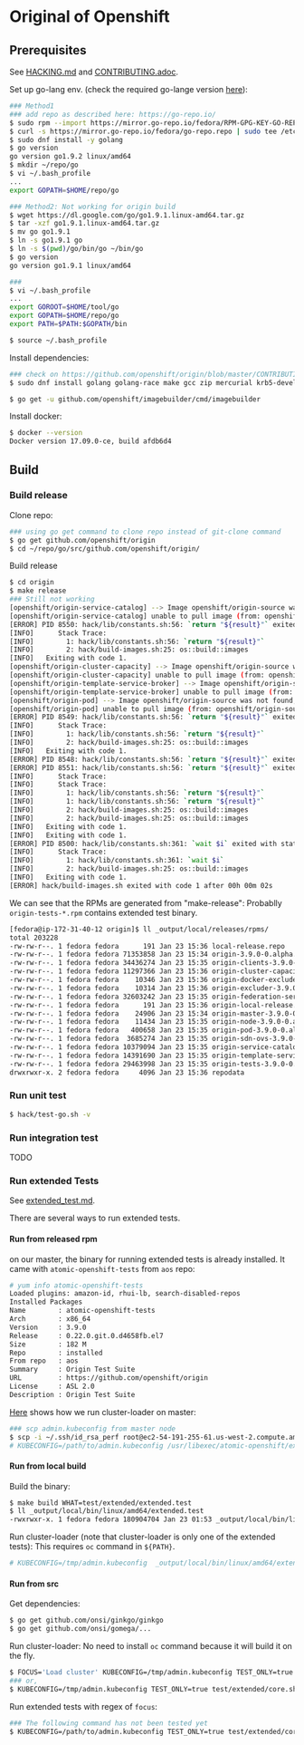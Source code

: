 # Original of Openshift

## Prerequisites
See [HACKING.md](https://github.com/openshift/origin/blob/master/HACKING.md) and [CONTRIBUTING.adoc](https://github.com/openshift/origin/blob/master/CONTRIBUTING.adoc).

Set up go-lang env. (check the required go-lange version [here](https://github.com/kubernetes/community/blob/master/contributors/devel/development.md#building-kubernetes-on-a-local-osshell-environment)):
```sh
### Method1
### add repo as described here: https://go-repo.io/
$ sudo rpm --import https://mirror.go-repo.io/fedora/RPM-GPG-KEY-GO-REPO
$ curl -s https://mirror.go-repo.io/fedora/go-repo.repo | sudo tee /etc/yum.repos.d/go-repo.repo
$ sudo dnf install -y golang
$ go version
go version go1.9.2 linux/amd64
$ mkdir ~/repo/go
$ vi ~/.bash_profile
...
export GOPATH=$HOME/repo/go

### Method2: Not working for origin build
$ wget https://dl.google.com/go/go1.9.1.linux-amd64.tar.gz
$ tar -xzf go1.9.1.linux-amd64.tar.gz 
$ mv go go1.9.1
$ ln -s go1.9.1 go
$ ln -s $(pwd)/go/bin/go ~/bin/go
$ go version
go version go1.9.1 linux/amd64

###
$ vi ~/.bash_profile
...
export GOROOT=$HOME/tool/go
export GOPATH=$HOME/repo/go
export PATH=$PATH:$GOPATH/bin

$ source ~/.bash_profile
```

Install dependencies:

```sh
### check on https://github.com/openshift/origin/blob/master/CONTRIBUTING.adoc
$ sudo dnf install golang golang-race make gcc zip mercurial krb5-devel bsdtar bc rsync bind-utils file jq tito createrepo openssl gpgme gpgme-devel libassuan libassuan-devel

$ go get -u github.com/openshift/imagebuilder/cmd/imagebuilder
```

Install docker:

```sh
$ docker --version 
Docker version 17.09.0-ce, build afdb6d4
```

## Build

### Build release

Clone repo:

```sh
### using go get command to clone repo instead of git-clone command
$ go get github.com/openshift/origin
$ cd ~/repo/go/src/github.com/openshift/origin/
```

Build release

```sh
$ cd origin
$ make release
### Still not working
[openshift/origin-service-catalog] --> Image openshift/origin-source was not found, pulling ...
[openshift/origin-service-catalog] unable to pull image (from: openshift/origin-source, tag: latest): API error (404): {"message":"pull access denied for openshift/origin-source, repository does not exist or may require 'docker login'"}
[ERROR] PID 8550: hack/lib/constants.sh:56: `return "${result}"` exited with status 1.
[INFO] 		Stack Trace: 
[INFO] 		  1: hack/lib/constants.sh:56: `return "${result}"`
[INFO] 		  2: hack/build-images.sh:25: os::build::images
[INFO]   Exiting with code 1.
[openshift/origin-cluster-capacity] --> Image openshift/origin-source was not found, pulling ...
[openshift/origin-cluster-capacity] unable to pull image (from: openshift/origin-source, tag: latest): API error (404): {"message":"pull access denied for openshift/origin-source, repository does not exist or may require 'docker login'"}
[openshift/origin-template-service-broker] --> Image openshift/origin-source was not found, pulling ...
[openshift/origin-template-service-broker] unable to pull image (from: openshift/origin-source, tag: latest): API error (404): {"message":"pull access denied for openshift/origin-source, repository does not exist or may require 'docker login'"}
[openshift/origin-pod] --> Image openshift/origin-source was not found, pulling ...
[openshift/origin-pod] unable to pull image (from: openshift/origin-source, tag: latest): API error (404): {"message":"pull access denied for openshift/origin-source, repository does not exist or may require 'docker login'"}
[ERROR] PID 8549: hack/lib/constants.sh:56: `return "${result}"` exited with status 1.
[INFO] 		Stack Trace: 
[INFO] 		  1: hack/lib/constants.sh:56: `return "${result}"`
[INFO] 		  2: hack/build-images.sh:25: os::build::images
[INFO]   Exiting with code 1.
[ERROR] PID 8548: hack/lib/constants.sh:56: `return "${result}"` exited with status 1.
[ERROR] PID 8551: hack/lib/constants.sh:56: `return "${result}"` exited with status 1.
[INFO] 		Stack Trace: 
[INFO] 		Stack Trace: 
[INFO] 		  1: hack/lib/constants.sh:56: `return "${result}"`
[INFO] 		  1: hack/lib/constants.sh:56: `return "${result}"`
[INFO] 		  2: hack/build-images.sh:25: os::build::images
[INFO] 		  2: hack/build-images.sh:25: os::build::images
[INFO]   Exiting with code 1.
[INFO]   Exiting with code 1.
[ERROR] PID 8500: hack/lib/constants.sh:361: `wait $i` exited with status 1.
[INFO] 		Stack Trace: 
[INFO] 		  1: hack/lib/constants.sh:361: `wait $i`
[INFO] 		  2: hack/build-images.sh:25: os::build::images
[INFO]   Exiting with code 1.
[ERROR] hack/build-images.sh exited with code 1 after 00h 00m 02s
```

We can see that the RPMs are generated from "make-release": Probablly `origin-tests-*.rpm` contains extended test binary.

```sh
[fedora@ip-172-31-40-12 origin]$ ll _output/local/releases/rpms/
total 203228
-rw-rw-r--. 1 fedora fedora      191 Jan 23 15:36 local-release.repo
-rw-rw-r--. 1 fedora fedora 71353858 Jan 23 15:34 origin-3.9.0-0.alpha.3.121.e4baeb2.x86_64.rpm
-rw-rw-r--. 1 fedora fedora 34436274 Jan 23 15:35 origin-clients-3.9.0-0.alpha.3.121.e4baeb2.x86_64.rpm
-rw-rw-r--. 1 fedora fedora 11297366 Jan 23 15:36 origin-cluster-capacity-3.9.0-0.alpha.3.121.e4baeb2.x86_64.rpm
-rw-rw-r--. 1 fedora fedora    10346 Jan 23 15:36 origin-docker-excluder-3.9.0-0.alpha.3.121.e4baeb2.noarch.rpm
-rw-rw-r--. 1 fedora fedora    10314 Jan 23 15:36 origin-excluder-3.9.0-0.alpha.3.121.e4baeb2.noarch.rpm
-rw-rw-r--. 1 fedora fedora 32603242 Jan 23 15:35 origin-federation-services-3.9.0-0.alpha.3.121.e4baeb2.x86_64.rpm
-rw-rw-r--. 1 fedora fedora      191 Jan 23 15:36 origin-local-release.repo
-rw-rw-r--. 1 fedora fedora    24906 Jan 23 15:34 origin-master-3.9.0-0.alpha.3.121.e4baeb2.x86_64.rpm
-rw-rw-r--. 1 fedora fedora    11434 Jan 23 15:35 origin-node-3.9.0-0.alpha.3.121.e4baeb2.x86_64.rpm
-rw-rw-r--. 1 fedora fedora   400658 Jan 23 15:35 origin-pod-3.9.0-0.alpha.3.121.e4baeb2.x86_64.rpm
-rw-rw-r--. 1 fedora fedora  3685274 Jan 23 15:35 origin-sdn-ovs-3.9.0-0.alpha.3.121.e4baeb2.x86_64.rpm
-rw-rw-r--. 1 fedora fedora 10379094 Jan 23 15:35 origin-service-catalog-3.9.0-0.alpha.3.121.e4baeb2.x86_64.rpm
-rw-rw-r--. 1 fedora fedora 14391690 Jan 23 15:35 origin-template-service-broker-3.9.0-0.alpha.3.121.e4baeb2.x86_64.rpm
-rw-rw-r--. 1 fedora fedora 29463998 Jan 23 15:35 origin-tests-3.9.0-0.alpha.3.121.e4baeb2.x86_64.rpm
drwxrwxr-x. 2 fedora fedora     4096 Jan 23 15:36 repodata

```

### Run unit test

```sh
$ hack/test-go.sh -v
```

### Run integration test
TODO

### Run extended Tests

See [extended_test.md](extended_test.md).

There are several ways to run extended tests.

#### Run from released rpm
on our master, the binary for running extended tests is already installed. It came with `atomic-openshift-tests` from `aos` repo:

```sh
# yum info atomic-openshift-tests
Loaded plugins: amazon-id, rhui-lb, search-disabled-repos
Installed Packages
Name        : atomic-openshift-tests
Arch        : x86_64
Version     : 3.9.0
Release     : 0.22.0.git.0.d4658fb.el7
Size        : 182 M
Repo        : installed
From repo   : aos
Summary     : Origin Test Suite
URL         : https://github.com/openshift/origin
License     : ASL 2.0
Description : Origin Test Suite

```

[Here](https://github.com/openshift/svt/blob/master/openshift_scalability/nodeVertical.sh#L25) shows how we run cluster-loader on master:

```sh
### scp admin.kubeconfig from master node
$ scp -i ~/.ssh/id_rsa_perf root@ec2-54-191-255-61.us-west-2.compute.amazonaws.com:/etc/origin/master/admin.kubeconfig /tmp/
# KUBECONFIG=/path/to/admin.kubeconfig /usr/libexec/atomic-openshift/extended.test --ginkgo.focus="Load cluster" --viper-config=$MY_CONFIG
```

#### Run from local build

Build the binary:

```sh
$ make build WHAT=test/extended/extended.test
$ ll _output/local/bin/linux/amd64/extended.test 
-rwxrwxr-x. 1 fedora fedora 180904704 Jan 23 01:53 _output/local/bin/linux/amd64/extended.test
```

Run cluster-loader (note that cluster-loader is only one of the extended tests): This requires `oc` command in `${PATH}`.

```sh
# KUBECONFIG=/tmp/admin.kubeconfig  _output/local/bin/linux/amd64/extended.test --ginkgo.focus="Load cluster" --viper-config=$MY_CONFIG
```

#### Run from src

Get dependencies:

```sh
$ go get github.com/onsi/ginkgo/ginkgo
$ go get github.com/onsi/gomega/...
```
Run cluster-loader: No need to install `oc` command because it will build it on the fly.

```sh
$ FOCUS='Load cluster' KUBECONFIG=/tmp/admin.kubeconfig TEST_ONLY=true test/extended/core.sh --viper-config=$MY_CONFIG
### or,
$ KUBECONFIG=/tmp/admin.kubeconfig TEST_ONLY=true test/extended/core.sh --ginkgo.focus="Load cluster" --viper-config=$MY_CONFIG
```

Run extended tests with regex of `focus`:

```sh
### The following command has not been tested yet
$ KUBECONFIG=/path/to/admin.kubeconfig TEST_ONLY=true test/extended/core.sh --ginkgo.focus=<regex>
```
